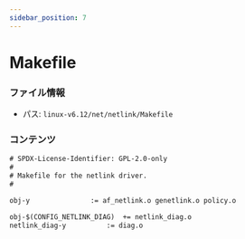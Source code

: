 ```yaml
---
sidebar_position: 7
---
```

# Makefile

### ファイル情報

- パス: `linux-v6.12/net/netlink/Makefile`

### コンテンツ

```txt
# SPDX-License-Identifier: GPL-2.0-only
#
# Makefile for the netlink driver.
#

obj-y  				:= af_netlink.o genetlink.o policy.o

obj-$(CONFIG_NETLINK_DIAG)	+= netlink_diag.o
netlink_diag-y			:= diag.o

```
